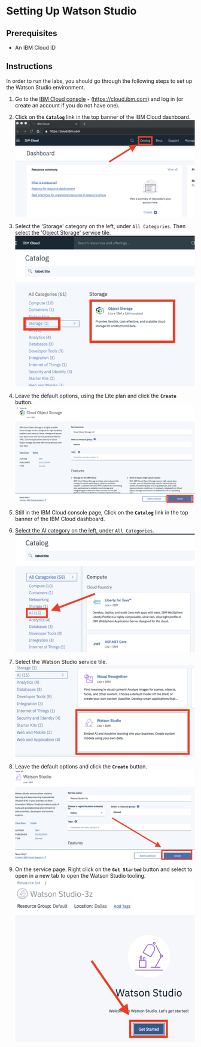 # Setting Up Watson Studio

## Prerequisites

- An IBM Cloud ID

## Instructions

In order to run the labs, you should go through the following steps to set up the Watson Studio environment.

1. Go to the [IBM Cloud console]((https://cloud.ibm.com)) - (https://cloud.ibm.com) and log in (or create an account if you do not have one).

1. Click on the **`Catalog`** link in the top banner of the IBM Cloud dashboard.  
   ![catalog-link](docs/images/ss1.png)

1. Select the 'Storage' category on the left, under `All Categories`. Then select the 'Object Storage' service tile.
   ![cloud-cos](docs/images/ss6.png)

1. Leave the default options, using the Lite plan and click the **`Create`** button.  
   ![create-ws-instance](docs/images/ss7.png)

1. Still in the IBM Cloud console page, Click on the **`Catalog`** link in the top banner of the IBM Cloud dashboard.  

1. Select the AI category on the left, under `All Categories`.  
   ![ai-filter](docs/images/ss2.png)

1. Select the Watson Studio service tile.  
   ![ws-tile](docs/images/ss3.png)

1. Leave the default options and click the **`Create`** button.  
   ![create-ws-instance](docs/images/ss4.png)

1. On the service page. Right click on the **`Get Started`** button and select to open in a new tab to open the Watson Studio tooling.  
   ![ws-tooling](docs/images/ss5.png)
